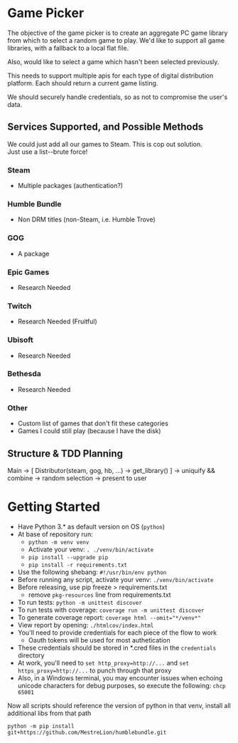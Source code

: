 # Game Picker

The objective of the game picker is to create an aggregate PC game library from which to select a random game to play. We'd like to support all game libraries, with a fallback to a local flat file.

Also, would like to select a game which hasn't been selected previously. 

This needs to support multiple apis for each type of digital distribution platform.  Each should return a current game listing.

We should securely handle credentials, so as not to compromise the user's data.

## Services Supported, and Possible Methods

We could just add all our games to Steam.  This is cop out solution.  
Just use a list--brute force!  

### Steam

- Multiple packages (authentication?)

### Humble Bundle

- Non DRM titles (non-Steam, i.e. Humble Trove)

### GOG

- A package

### Epic Games

- Research Needed

### Twitch

- Research Needed (Fruitful)

### Ubisoft

- Research Needed

### Bethesda

- Research Needed

### Other

- Custom list of games that don't fit these categories
- Games I could still play (because I have the disk)

## Structure & TDD Planning

Main -> [ Distributor(steam, gog, hb, ...) -> get_library() ] -> uniquify && combine -> random selection -> present to user

# Getting Started
- Have Python 3.* as default version on OS (`python`)
- At base of repository run: 
    + `python -m venv venv`
    + Activate your venv: `. ./venv/bin/activate`
    + `pip install --upgrade pip`
    + `pip install -r requirements.txt`
- Use the following shebang: `#!/usr/bin/env python`
- Before running any script, activate your venv: `./venv/bin/activate`
- Before releasing, use pip freeze > requirements.txt
    + remove `pkg-resources` line from requirements.txt
- To run tests: `python -m unittest discover`
- To run tests with coverage: `coverage run -m unittest discover`
- To generate coverage report: `coverage html --omit="*/venv*"`
- View report by opening: `./htmlcov/index.html`
- You'll need to provide credentials for each piece of the flow to work
    + Oauth tokens will be used for most authetication
- These credentials should be stored in *.cred files in the `credentials` directory
- At work, you'll need to `set http_proxy=http://...` and `set https_proxy=http://...` to punch through that proxy
- Also, in a Windows terminal, you may encounter issues when echoing unicode characters for debug purposes, so execute the following: `chcp 65001`

Now all scripts should reference the version of python in that venv, install all additional libs from that path

`python -m pip install git+https://github.com/MestreLion/humblebundle.git`
